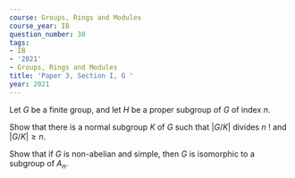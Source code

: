 ```yaml
---
course: Groups, Rings and Modules
course_year: IB
question_number: 30
tags:
- IB
- '2021'
- Groups, Rings and Modules
title: 'Paper 3, Section I, G '
year: 2021
---
```




Let $G$ be a finite group, and let $H$ be a proper subgroup of $G$ of index $n$.

Show that there is a normal subgroup $K$ of $G$ such that $|G / K|$ divides $n$ ! and $|G / K| \geqslant n$.

Show that if $G$ is non-abelian and simple, then $G$ is isomorphic to a subgroup of $A_{n}$.